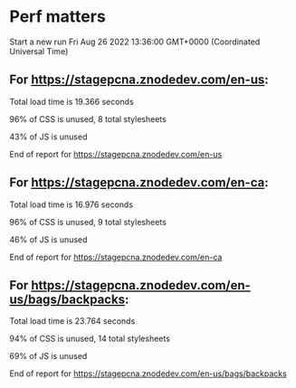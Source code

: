 # Perf matters


Start a new run
Fri Aug 26 2022 13:36:00 GMT+0000 (Coordinated Universal Time)








## For https://stagepcna.znodedev.com/en-us: 


Total load time is 19.366 seconds


96% of CSS is unused, 8 total stylesheets


43% of JS is unused


End of report for https://stagepcna.znodedev.com/en-us




## For https://stagepcna.znodedev.com/en-ca: 


Total load time is 16.976 seconds


96% of CSS is unused, 9 total stylesheets


46% of JS is unused


End of report for https://stagepcna.znodedev.com/en-ca




## For https://stagepcna.znodedev.com/en-us/bags/backpacks: 


Total load time is 23.764 seconds


94% of CSS is unused, 14 total stylesheets


69% of JS is unused


End of report for https://stagepcna.znodedev.com/en-us/bags/backpacks
